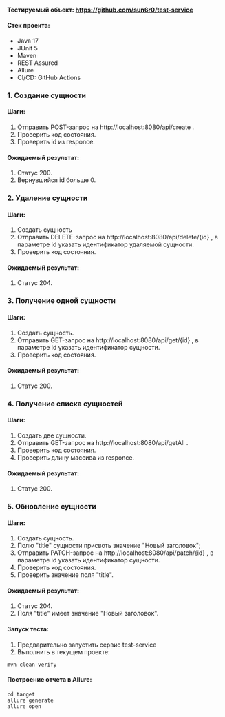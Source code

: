 #### Тестируемый объект: https://github.com/sun6r0/test-service

#### Стек проекта:
- Java 17
- JUnit 5
- Maven
- REST Assured
- Allure
- CI/CD: GitHub Actions

### 1. Создание сущности
#### Шаги:
1. Отправить POST-запрос на http://localhost:8080/api/create .
2. Проверить код состояния.
3. Проверить id из responce.

#### Ожидаемый результат:
1. Статус 200.
2. Вернувшийся id больше 0.

### 2. Удаление сущности
#### Шаги:
1. Создать сущность
2. Отправить DELETE-запрос на http://localhost:8080/api/delete/{id} , в параметре id указать идентификатор удаляемой сущности.
3. Проверить код состояния.

#### Ожидаемый результат:
1. Статус 204.

### 3. Получение одной сущности
#### Шаги:
1. Создать сущность.
2. Отправить GET-запрос на http://localhost:8080/api/get/{id} , в параметре id указать идентификатор сущности.
3. Проверить код состояния.

#### Ожидаемый результат:
1. Статус 200.

### 4. Получение списка сущностей
#### Шаги:
1. Создать две сущности.
2. Отправить GET-запрос на http://localhost:8080/api/getAll . 
3. Проверить код состояния. 
4. Проверить длину массива из responce.

#### Ожидаемый результат:
1. Статус 200.

### 5. Обновление сущности
#### Шаги:
1. Создать сущность. 
2. Полю "title" сущности присвоть значение "Новый заголовок"; 
3. Отправить PATCH-запрос на http://localhost:8080/api/patch/{id} , в параметре id указать идентификатор сущности. 
4. Проверить код состояния. 
5. Проверить значение поля "title".

#### Ожидаемый результат:
1. Статус 204.
2. Поля "title" имеет значение "Новый заголовок".


#### Запуск теста:
1. Предварительно запустить сервис test-service
2. Выполнить в текущем проекте:
```
mvn clean verify
```
#### Построение отчета в Allure:
```
cd target
allure generate
allure open
```